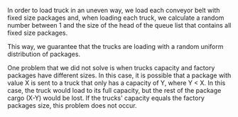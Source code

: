 In order to load truck in an uneven way, we load each conveyor belt with fixed size packages and, when loading each truck, we calculate a random number between 1 and the size of the head of the queue list that contains all fixed size packages.

This way, we guarantee that the trucks are loading with a random uniform distribution of packages.

One problem that we did not solve is when trucks capacity and factory packages have different sizes. In this case, it is possible that a package with value X is sent to a truck that only has a capacity of Y, where Y < X. In this case, the truck would load to its full capacity, but the rest of the package cargo (X-Y) would be lost. If the trucks' capacity equals the factory packages size, this problem does not occur.